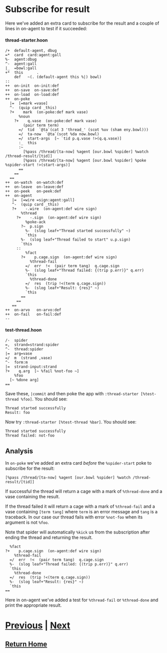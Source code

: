 # Subscribe for result

Here we've added an extra card to subscribe for the result and a couple of lines in on-agent to test if it succeeded:

#### thread-starter.hoon
```
/+  default-agent, dbug
=*  card  card:agent:gall
%-  agent:dbug
^-  agent:gall
|_  =bowl:gall
+*  this      .
    def   ~(. (default-agent this %|) bowl)
::
++  on-init  on-init:def
++  on-save  on-save:def
++  on-load  on-load:def
++  on-poke
  |=  [=mark =vase]
  ^-  (quip card _this)
  ?+    mark  (on-poke:def mark vase)
      %noun
    ?+    q.vase  (on-poke:def mark vase)
        (pair term term)
      =/  tid  `@ta`(cat 3 'thread_' (scot %uv (sham eny.bowl)))
      =/  ta-now  `@ta`(scot %da now.bowl)
      =/  start-args  [~ `tid p.q.vase !>(q.q.vase)]
      :_  this
      :~
        [%pass /thread/[ta-now] %agent [our.bowl %spider] %watch /thread-result/[tid]]
        [%pass /thread/[ta-now] %agent [our.bowl %spider] %poke %spider-start !>(start-args)]
      ==
    ==
  ==
++  on-watch  on-watch:def
++  on-leave  on-leave:def
++  on-peek   on-peek:def
++  on-agent
   |=  [=wire =sign:agent:gall]
   ^-  (quip card _this)
   ?+    -.wire  (on-agent:def wire sign)
       %thread
     ?+    -.sign  (on-agent:def wire sign)
         %poke-ack
       ?~  p.sign
         %-  (slog leaf+"Thread started successfully" ~)
         `this
       %-  (slog leaf+"Thread failed to start" u.p.sign)
       `this
     ::
         %fact
       ?+    p.cage.sign  (on-agent:def wire sign)
           %thread-fail
         =/  err  !<  (pair term tang)  q.cage.sign
         %-  (slog leaf+"Thread failed: {(trip p.err)}" q.err)
         `this
           %thread-done
         =/  res  (trip !<(term q.cage.sign))
         %-  (slog leaf+"Result: {res}" ~)
         `this
       ==
     ==
   ==
++  on-arvo   on-arvo:def
++  on-fail   on-fail:def
--
```

#### test-thread.hoon

```
/-  spider 
=,  strand=strand:spider 
^-  thread:spider 
|=  arg=vase 
=/  m  (strand ,vase) 
^-  form:m
|=  strand-input:strand
?+    q.arg  [~ %fail %not-foo ~]
    %foo
  [~ %done arg]
==
```

Save these, `|commit` and then poke the app with `:thread-starter [%test-thread %foo]`. You should see:

```
Thread started successfully
Result: foo
```

Now try `:thread-starter [%test-thread %bar]`. You should see:

```
Thread started successfully
Thread failed: not-foo
```

## Analysis

In `on-poke` we've added an extra card *before* the `%spider-start` poke to subscribe for the result:

```
[%pass /thread/[ta-now] %agent [our.bowl %spider] %watch /thread-result/[tid]]
```

If successful the thread will return a cage with a mark of `%thread-done` and a vase containing the result.

If the thread failed it will return a cage with a mark of `%thread-fail` and a vase containing `[term tang]` where `term` is an error message and `tang` is a traceback. In our case our thread fails with error `%not-foo` when its argument is not `%foo`.

Note that spider will automatically `%kick` us from the subscription after ending the thread and returning the result.

```
  %fact
?+    p.cage.sign  (on-agent:def wire sign)
    %thread-fail
  =/  err  !<  (pair term tang)  q.cage.sign
  %-  (slog leaf+"Thread failed: {(trip p.err)}" q.err)
  `this
    %thread-done
  =/  res  (trip !<(term q.cage.sign))
  %-  (slog leaf+"Result: {res}" ~)
  `this
==
```

Here in on-agent we've added a test for `%thread-fail` or `%thread-done` and print the appropriate result.

# [Previous](1_start-thread.md) | [Next](3_subscribe-for-facts.md)
## [Return Home](../index.md)

